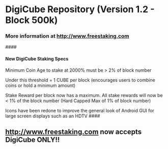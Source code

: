 # DigiCube Repository (Version 1.2 - Block 500k)
### More information at http://www.freestaking.com
####   
#### New DigiCube Staking Specs

Minimum Coin Age to stake at 2000% must be > 2% of block number

Under this threshold = 1 CUBE per block (encourages users to combine coins or hold a minimum amount)

Stake Reward per block now has a maximum. All stake rewards will now be < 1% of the block number (Hard Capped Max of 1% of block number)

Icons have been redone to improve the general look of Android GUI for large screen displays such as an HDTV
####  
## http://www.freestaking.com now accepts DigiCube ONLY!!
